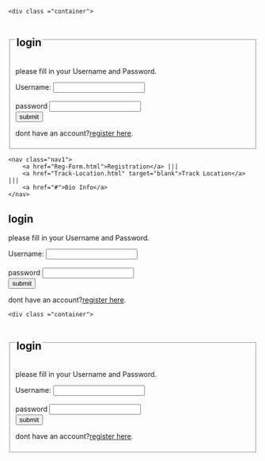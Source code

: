 <!DOCTYPE html>
<html>
<head>
	<meta charset="utf-8">
	<title></title>
</head>
<body>

	<div class ="container">
<div class ="row">
<div class =" col-md-12">
<fieldset>
	<legend><h2>login</h2></legend>
		<p>please fill in your Username and Password.</p>
	<form action = ""methods="post">
		<div class = " form-group">
			<label>Username:</label>
			<input type ="username" name="username" class = " form-control"required/>
		</div>
		<br>
		<div calss ="form- group">
			<label> password</label>
			<input type ="password" name="password" class="form-control"required>
		</div>
		<div class="form group">
			<input type="submit"name="submit" class="btn btn-primary"value="submit">
		</div>
			<p> dont have an account?<a href="Reg-Form.html">register here</a>.</p>
	</form>
</div>
</div>
</div>
</fieldset>	
</body>
</html>

<!DOCTYPE html>
<html lang = "en">

<head>
<meta charset = "UTF-8">
<title>login</title>
<link rel ="stylesheet"href="https://stackpath.bootstracdn.com/bootstrap/4.4.1/css/bootstrap.min.css">
</head>
<body>

	<nav class="nav1">
		<a href="Reg-Form.html">Registration</a> |||
		<a href="Track-Location.html" target="blank">Track Location</a> |||
		<a href="#">Bio Info</a>
	</nav>

<div class ="container">
	<div class ="row">
		<div class =" col-md-12">
<h2>login</h2>
	<p>please fill in your Username and Password.</p>
<form action = ""methods="post">
	<div class = " form-group">
		<label>Username:</label>
		<input type ="username" name="username" class = " form-control"required/>
	</div>
		<br>
	<div calss ="form- group">
		<label> password</label>
		<input type ="password" name="password" class="form-control"required>
	</div>
		<div class="form group">
		<input type="submit"name="submit" class="btn btn-primary"value="submit">
	</div>
		<p> dont have an account?<a href="Reg-Form.html">register here</a>.</p>
</form>
				</div>
			</div>
		</div>
	</body>
</html>



<!DOCTYPE html>
<html>
<head>
	<meta charset="utf-8">
	<title></title>
</head>
<body>

	<div class ="container">
<div class ="row">
<div class =" col-md-12">
<fieldset>
	<legend><h2>login</h2></legend>
		<p>please fill in your Username and Password.</p>
	<form action = ""methods="post">
		<div class = " form-group">
			<label>Username:</label>
			<input type ="username" name="username" class = " form-control"required/>
		</div>
		<br>
		<div calss ="form- group">
			<label> password</label>
			<input type ="password" name="password" class="form-control"required>
		</div>
		<div class="form group">
			<input type="submit"name="submit" class="btn btn-primary"value="submit">
		</div>
			<p> dont have an account?<a href="Reg-Form.html">register here</a>.</p>
	</form>
</div>
</div>
</div>
</fieldset>	
</body>
</html>


